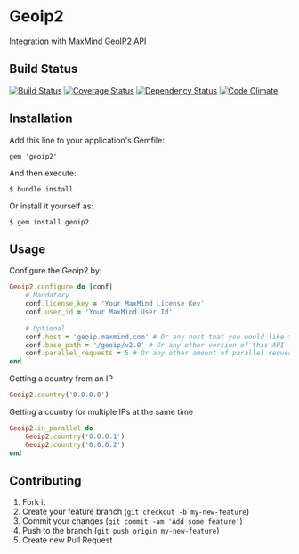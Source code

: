 # Geoip2

Integration with MaxMind GeoIP2 API

## Build Status

[![Build Status](https://travis-ci.org/YotpoLtd/geoip2.png?branch=master)](https://travis-ci.org/YotpoLtd/geoip2)
[![Coverage Status](https://coveralls.io/repos/YotpoLtd/geoip2/badge.png)](https://coveralls.io/r/YotpoLtd/geoip2)
[![Dependency Status](https://gemnasium.com/YotpoLtd/geoip2.png)](https://gemnasium.com/YotpoLtd/geoip2)
[![Code Climate](https://codeclimate.com/github/YotpoLtd/geoip2.png)](https://codeclimate.com/github/YotpoLtd/geoip2)

## Installation

Add this line to your application's Gemfile:

    gem 'geoip2'

And then execute:

    $ bundle install

Or install it yourself as:

    $ gem install geoip2

## Usage

Configure the Geoip2 by:
```ruby
Geoip2.configure do |conf|
    # Mandatory
    conf.license_key = 'Your MaxMind License Key'
    conf.user_id = 'Your MaxMind User Id'
    
    # Optional
    conf.host = 'geoip.maxmind.com' # Or any host that you would like to work with
    conf.base_path = '/geoip/v2.0' # Or any other version of this API
    conf.parallel_requests = 5 # Or any other amount of parallel requests that you would like to use
end
```

Getting a country from an IP
```ruby
Geoip2.country('0.0.0.0')
```

Getting a country for multiple IPs at the same time
```ruby
Geoip2.in_parallel do
    Geoip2.country('0.0.0.1')
    Geoip2.country('0.0.0.2')
end
```

## Contributing

1. Fork it
2. Create your feature branch (`git checkout -b my-new-feature`)
3. Commit your changes (`git commit -am 'Add some feature'`)
4. Push to the branch (`git push origin my-new-feature`)
5. Create new Pull Request

